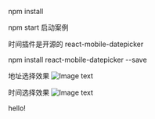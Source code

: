 npm install 

npm start  启动案例

时间插件是开源的 react-mobile-datepicker

npm install react-mobile-datepicker --save

地址选择效果
![Image text](https://github.com/lilu/react-city-select/raw/master/Assets/Images/11.png)

时间选择效果
![Image text](https://github.com/lilu/react-city-select/raw/master/Assets/Images/22.png)

hello!
